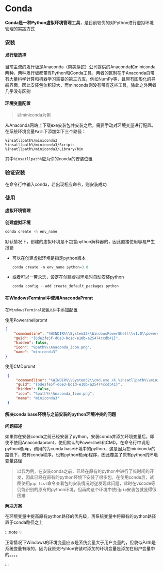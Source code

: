 # Conda

**Conda是一种Python虚拟环境管理工具**，是目前较优的对Python进行虚拟环境管理的实践方式

### 安装

#### 发行版选择

目前主流的发行版是Anaconda（南美蟒蛇）公司提供的Anaconda和miniconda两种，两种发行版都带有Python和Conda工具，两者的区别在于Anaconda自带有大量科学计算和机器学习需要的第三方库，例如NumPy等，且带有图形化的导航界面，因此安装包体积较大，而minconda则没有带有这些工具，除此之外两者几乎没有区别

#### 环境变量配置

> 以miniconda为例

从Anaconda网站上下载exe安装包并安装之后，需要手动对环境变量进行配置。在系统环境变量`Path`下添加如下三个路径：

```plain text
%insatllpath%/miniconda3
%insatllpath%/miniconda3/Scripts
%insatllpath%/miniconda3/Library/bin
```

其中`%insatllpath%`应为你的conda的安装位置
### 验证安装

在命令行中输入conda，若出现相应命令，则安装成功

### 使用

#### 虚拟环境管理

**创建虚拟环境**

```powershell
conda create -n env_name
```

默认情况下，创建的虚拟环境是不包含python解释器的，因此直接使用容易产生报错

- 可以在创建虚拟环境是指定python版本
    ```powershell
    conda create -n env_name python=3.8
    ```


- 或者可以一劳永逸，设定在创建虚拟环境时自动安装python
    ```powershell
    conda config --add create_default_packages python
    ```


#### 在WindowsTerminal中使用AnacondaPromt

在`WindowsTerminal配置文件`中添加配置

使用Powershellpromt

```json
{     
	"commandline": "%WINDIR%\\System32\\WindowsPowerShell\\v1.0\\powershell.exe -ExecutionPolicy ByPass -NoExit -Command \"& '%insatllpath%\\miniconda3\\shell\\condabin\\conda-hook.ps1' ; condaactivate '%insatllpath%\\miniconda3' \"",
	"guid": "{6de2fe5f-d6e3-bc1d-e10b-a25474ccdb41}",
	"hidden": false,
	"icon": "%path%\\Anaconda_Icon.png",
	"name": "miniconda3" 
}
```

使用CMDpromt

```json
 {     
	 "commandline": "%WINDIR%\\System32\\cmd.exe /K %insatllpath%\\miniconda3\\Scripts\\activate.bat %insatllpath%\\miniconda3",
	 "guid": "{6de2fe5f-d6e3-bc1d-e10b-a25474ccdb41}",
	 "hidden": false,
	 "icon": "%path%\\Anaconda_Icon.png",
	 "name": "miniconda3" 
 }
```

#### 解决conda base环境与之前安装的python环境冲突的问题

**问题描述**

如果你在安装conda之前已经安装了python，安装conda并添加环境变量后，即使不使用Anacondapromt，使用默认的Powershell和CMD，在命令行中调用python和pip，调用的为conda base环境中的python，这是因为在miniconda的路径下，既有conda程序，也有python和pip程序，因此覆盖了原有python的环境变量路径
>以我为例，在安装conda之前，已经在原有的python中进行了长时间的开发，因此已经在原有的python环境下安装了很多包，在使用conda后，试图使用`pip list`命令查看包的安装情况时遂发现此问题，此时在vscode等仍能识别的原有的python环境，但再向这个环境中使用`pip`安装包就显得很困难

**解决方案**

在环境变量中提高原有python路径的优先级，再系统变量中将原有的python路径置于conda路径之上

:::note 💡

正常情况下Windows的环境变量应该是系统变量大于用户变量的，但貌似Path是系统变量有限的，因为我原先Pyhton安装时添加的环境变量是添加在用户变量中的。。。。

::: 



